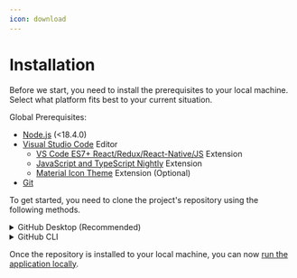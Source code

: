 ```yaml
---
icon: download
---
```


# Installation

Before we start, you need to install the prerequisites to your local machine. Select what platform fits best to your current situation.

Global Prerequisites:

* [Node.js](https://nodejs.org/) (<18.4.0)
* [Visual Studio Code](https://code.visualstudio.com/) Editor
  * [VS Code ES7+ React/Redux/React-Native/JS](https://marketplace.visualstudio.com/items/?itemName=dsznajder.es7-react-js-snippets) Extension
  * [JavaScript and TypeScript Nightly](https://marketplace.visualstudio.com/items/?itemName=ms-vscode.vscode-typescript-next) Extension
  * [Material Icon Theme](https://marketplace.visualstudio.com/items/?itemName=PKief.material-icon-theme) Extension (Optional)
* [Git](https://git-scm.com/)

To get started, you need to clone the project's repository using the following methods.

<details>

<summary>GitHub Desktop (Recommended)</summary>

This is the recommended way to clone the project's repository if you wish to avoid complex CLI commands.

{% hint style="warning" %}
Make sure that the GitHub Desktop is already installed to your machine. If not, visit [this page](https://github.com/apps/desktop) for more information.
{% endhint %}

Open GitHub Desktop then click the `Add` button. A dropdown will appear and select `Clone repository...`.&#x20;

If you are a contributor, you can login to your GitHub Account and select the project's repository under the GitHub.com tab.&#x20;

<figure><img src="../../.gitbook/assets/image.png" alt="" width="512"><figcaption><p>Cloning a Repository using GitHub Account</p></figcaption></figure>

If not, you can input `https://github.com/justCallMeJeg/evote.git` instead under the URL tab.

<figure><img src="../../.gitbook/assets/image (1).png" alt="" width="509"><figcaption><p>Cloning a Repository using HTTPS</p></figcaption></figure>

{% hint style="warning" %}
Make sure to install the project's repository to your desired location.
{% endhint %}

Or... alternately, you can visit the [GitHub Page](https://github.com/justCallMeJeg/evote) of the project repository. Click the `Code` button then click `Open with GitHub Desktop` .

{% hint style="info" %}
Your browser may prompt you to open the GitHubDesktop.exe, just click `Open GitHubDesktop.exe` button.
{% endhint %}

After successfully installing the project's repository, you can now open it on Visual Studio Code by  typing `Ctrl` +`Shift`+`A` .

</details>

<details>

<summary>GitHub CLI</summary>

If you prefer to use GitHub's CLI, you can do the following:

{% hint style="warning" %}
Make sure that the GitHub CLI is already installed to your machine. If not, visit [this page](https://github.com/cli/cli#installation) for more information.
{% endhint %}

Access the desired directory where you want to install the project's repository, then type:

```bash
gh repo clone justCallMeJeg/evote
```

After successfully installing the project's repository, you can now open it on Visual Studio Code by  running  the `code .` command.

</details>

Once the repository is installed to your local machine, you can now [run the application locally](running-the-project-locally.md).
